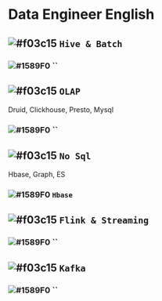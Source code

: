 # Data Engineer English


## ![#f03c15](https://placehold.it/15/f03c15/000000?text=+) `Hive & Batch`

### ![#1589F0](https://placehold.it/15/1589F0/000000?text=+) ``

## ![#f03c15](https://placehold.it/15/f03c15/000000?text=+) `OLAP`

Druid, Clickhouse, Presto, Mysql

### ![#1589F0](https://placehold.it/15/1589F0/000000?text=+) ``

## ![#f03c15](https://placehold.it/15/f03c15/000000?text=+) `No Sql`

Hbase, Graph, ES

### ![#1589F0](https://placehold.it/15/1589F0/000000?text=+) `Hbase`

## ![#f03c15](https://placehold.it/15/f03c15/000000?text=+) `Flink & Streaming`

### ![#1589F0](https://placehold.it/15/1589F0/000000?text=+) ``

## ![#f03c15](https://placehold.it/15/f03c15/000000?text=+) `Kafka`

### ![#1589F0](https://placehold.it/15/1589F0/000000?text=+) ``
